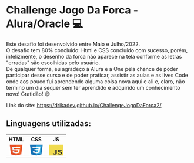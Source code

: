 # Challenge Jogo Da Forca - Alura/Oracle 💻
Este desafio foi desenvolvido entre Maio e Julho/2022.<br>
O desafio tem 80% concluído: Html e CSS concluído com sucesso, porém, infelizmente, o desenho da forca não aparece na tela conforme 
as letras "erradas" são escolhidas pelo usuário.<br>
De qualquer forma, eu agradeço à Alura e a One pela chance de poder participar desse curso e de poder praticar, 
assistir as aulas e as lives Code onde aos pouco fui aprendendo alguma coisa nova aqui e ali e, claro, 
não termino um dia sequer sem ter aprendido e adquirido um conhecimento novo! 
Gratidão! 😊

Link do site: https://drikadev.github.io/ChallengeJogoDaForca2/

<h2> Linguagens utilizadas: </h2>

<table>
<tr>
  <th> HTML </th>
  <th> CSS </th>
  <th> JS </th>
</tr>
<tr>
  <td> <img align="center" alt="HTML" height="30" width="40" src="https://raw.githubusercontent.com/devicons/devicon/master/icons/html5/html5-original.svg"> </td>
  <td> <img align="center" alt="CSS" height="30" width="40" src="https://raw.githubusercontent.com/devicons/devicon/master/icons/css3/css3-original.svg"> </td>
  <td> <img align="center" alt="JS" height="30" width="40" src="https://github.com/devicons/devicon/blob/master/icons/javascript/javascript-original.svg"> </td>
</tr>
</table>
